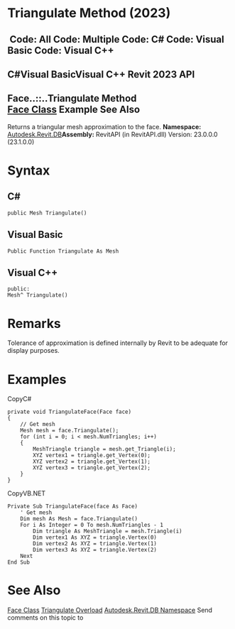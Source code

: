 # Triangulate Method (2023)

﻿
 Code: All Code: Multiple Code: C# Code: Visual Basic Code: Visual C++   
---  
C#Visual BasicVisual C++
Revit 2023 API  
---  
Face..::..Triangulate Method   
[Face Class](e32b3b1f-66fc-57cb-6e1c-aa81d1bf3e63.md "Face Class") Example See Also  
---  
Returns a triangular mesh approximation to the face.
**Namespace:** [Autodesk.Revit.DB](87546ba7-461b-c646-cbb1-2cb8f5bff8b2.md "Autodesk.Revit.DB Namespace")**Assembly:** RevitAPI (in RevitAPI.dll) Version: 23.0.0.0 (23.1.0.0)
# Syntax
C#  
---  
```text
public Mesh Triangulate()
```
  
Visual Basic  
---  
```text
Public Function Triangulate As Mesh
```
  
Visual C++  
---  
```text
public:
Mesh^ Triangulate()
```
  
# Remarks
Tolerance of approximation is defined internally by Revit to be adequate for display purposes.
# Examples
CopyC#
```text
private void TriangulateFace(Face face)
{
    // Get mesh
    Mesh mesh = face.Triangulate();
    for (int i = 0; i < mesh.NumTriangles; i++)
    {
        MeshTriangle triangle = mesh.get_Triangle(i);
        XYZ vertex1 = triangle.get_Vertex(0);
        XYZ vertex2 = triangle.get_Vertex(1);
        XYZ vertex3 = triangle.get_Vertex(2);
    }
}
```

CopyVB.NET
```text
Private Sub TriangulateFace(face As Face)
    ' Get mesh
    Dim mesh As Mesh = face.Triangulate()
    For i As Integer = 0 To mesh.NumTriangles - 1
        Dim triangle As MeshTriangle = mesh.Triangle(i)
        Dim vertex1 As XYZ = triangle.Vertex(0)
        Dim vertex2 As XYZ = triangle.Vertex(1)
        Dim vertex3 As XYZ = triangle.Vertex(2)
    Next
End Sub
```

# See Also
[Face Class](e32b3b1f-66fc-57cb-6e1c-aa81d1bf3e63.md "Face Class")
[Triangulate Overload](b244c539-b34d-7237-4b11-170a4399bc4d.md "Triangulate Method")
[Autodesk.Revit.DB Namespace](87546ba7-461b-c646-cbb1-2cb8f5bff8b2.md "Autodesk.Revit.DB Namespace")
Send comments on this topic to 